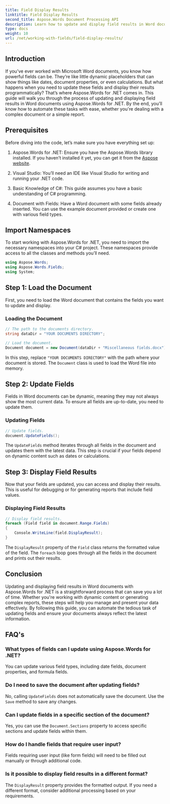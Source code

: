 ```yaml
---
title: Field Display Results
linktitle: Field Display Results
second_title: Aspose.Words Document Processing API
description: Learn how to update and display field results in Word documents using Aspose.Words for .NET with this step-by-step guide. Perfect for automating document tasks.
type: docs
weight: 10
url: /net/working-with-fields/field-display-results/
---
```

## Introduction

If you’ve ever worked with Microsoft Word documents, you know how powerful fields can be. They’re like little dynamic placeholders that can show things like dates, document properties, or even calculations. But what happens when you need to update these fields and display their results programmatically? That’s where Aspose.Words for .NET comes in. This guide will walk you through the process of updating and displaying field results in Word documents using Aspose.Words for .NET. By the end, you’ll know how to automate these tasks with ease, whether you're dealing with a complex document or a simple report.

## Prerequisites

Before diving into the code, let’s make sure you have everything set up:

1. Aspose.Words for .NET: Ensure you have the Aspose.Words library installed. If you haven’t installed it yet, you can get it from the [Aspose website](https://releases.aspose.com/words/net/).

2. Visual Studio: You’ll need an IDE like Visual Studio for writing and running your .NET code.

3. Basic Knowledge of C#: This guide assumes you have a basic understanding of C# programming.

4. Document with Fields: Have a Word document with some fields already inserted. You can use the example document provided or create one with various field types.

## Import Namespaces

To start working with Aspose.Words for .NET, you need to import the necessary namespaces into your C# project. These namespaces provide access to all the classes and methods you’ll need.

```csharp
using Aspose.Words;
using Aspose.Words.Fields;
using System;
```

## Step 1: Load the Document

First, you need to load the Word document that contains the fields you want to update and display.

### Loading the Document

```csharp
// The path to the documents directory.
string dataDir = "YOUR DOCUMENTS DIRECTORY";

// Load the document.
Document document = new Document(dataDir + "Miscellaneous fields.docx");
```

In this step, replace `"YOUR DOCUMENTS DIRECTORY"` with the path where your document is stored. The `Document` class is used to load the Word file into memory.

## Step 2: Update Fields

Fields in Word documents can be dynamic, meaning they may not always show the most current data. To ensure all fields are up-to-date, you need to update them.

### Updating Fields

```csharp
// Update fields.
document.UpdateFields();
```

The `UpdateFields` method iterates through all fields in the document and updates them with the latest data. This step is crucial if your fields depend on dynamic content such as dates or calculations.

## Step 3: Display Field Results

Now that your fields are updated, you can access and display their results. This is useful for debugging or for generating reports that include field values.

### Displaying Field Results

```csharp
// Display field results.
foreach (Field field in document.Range.Fields)
{
    Console.WriteLine(field.DisplayResult);
}
```

The `DisplayResult` property of the `Field` class returns the formatted value of the field. The `foreach` loop goes through all the fields in the document and prints out their results.

## Conclusion

Updating and displaying field results in Word documents with Aspose.Words for .NET is a straightforward process that can save you a lot of time. Whether you're working with dynamic content or generating complex reports, these steps will help you manage and present your data effectively. By following this guide, you can automate the tedious task of updating fields and ensure your documents always reflect the latest information.

## FAQ's

### What types of fields can I update using Aspose.Words for .NET?  
You can update various field types, including date fields, document properties, and formula fields.

### Do I need to save the document after updating fields?  
No, calling `UpdateFields` does not automatically save the document. Use the `Save` method to save any changes.

### Can I update fields in a specific section of the document?  
Yes, you can use the `Document.Sections` property to access specific sections and update fields within them.

### How do I handle fields that require user input?  
Fields requiring user input (like form fields) will need to be filled out manually or through additional code.

### Is it possible to display field results in a different format?  
The `DisplayResult` property provides the formatted output. If you need a different format, consider additional processing based on your requirements.
